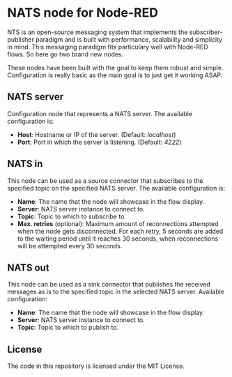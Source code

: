 # NATS node for Node-RED

NTS is an open-source messaging system that implements the subscriber-publisher paradigm and is built with performance, scalability and simplicity in mind. This messaging paradigm fits particulary well with Node-RED flows. So here go two brand new nodes.

These nodes have been built with the goal to keep them robust and simple. Configuration is really basic as the main goal is to just get it working ASAP.

## NATS server

Configuration node that represents a NATS server. The available configuration is:

- **Host**: Hostname or IP of the server. (Default: _localhost_)
- **Port**: Port in which the server is listening. (Default: _4222_)

## NATS in

This node can be used as a source connector that subscribes to the specified topic on the specified NATS server. The available configuration is:

- **Name**: The name that the node will showcase in the flow display.
- **Server**: NATS server instance to connect to.
- **Topic**: Topic to which to subscribe to.
- **Max. retries** (optional): Maximum amount of reconnections attempted when the node gets disconnected. For each retry, 5 seconds are added to the waiting period until it reaches 30 seconds, when reconnections will be attempted every 30 seconds.

## NATS out

This node can be used as a sink connector that publishes the received messages as is to the specified topic in the selected NATS server. Available configuration:

- **Name**: The name that the node will showcase in the flow display.
- **Server**: NATS server instance to connect to.
- **Topic**: Topic to which to publish to.

## License

The code in this repository is licensed under the MIT License.
